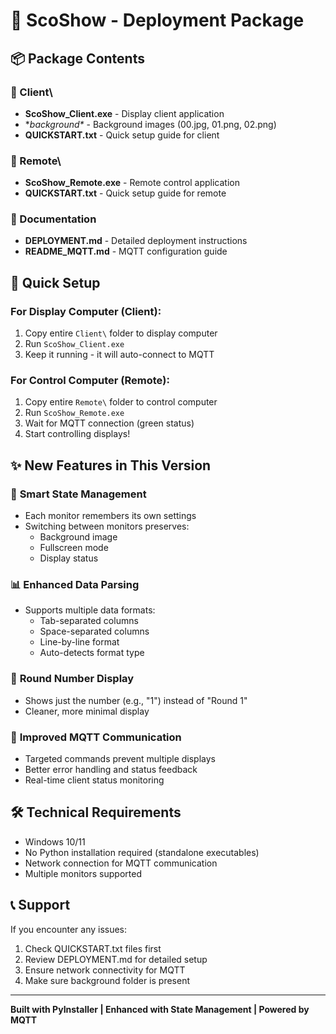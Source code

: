 # 🎪 ScoShow - Deployment Package

## 📦 Package Contents

### 📁 Client\
- **ScoShow_Client.exe** - Display client application
- **background\** - Background images (00.jpg, 01.png, 02.png)
- **QUICKSTART.txt** - Quick setup guide for client

### 📁 Remote\
- **ScoShow_Remote.exe** - Remote control application
- **QUICKSTART.txt** - Quick setup guide for remote

### 📄 Documentation
- **DEPLOYMENT.md** - Detailed deployment instructions
- **README_MQTT.md** - MQTT configuration guide

## 🚀 Quick Setup

### For Display Computer (Client):
1. Copy entire `Client\` folder to display computer
2. Run `ScoShow_Client.exe`
3. Keep it running - it will auto-connect to MQTT

### For Control Computer (Remote):
1. Copy entire `Remote\` folder to control computer
2. Run `ScoShow_Remote.exe`
3. Wait for MQTT connection (green status)
4. Start controlling displays!

## ✨ New Features in This Version

### 🧠 **Smart State Management**
- Each monitor remembers its own settings
- Switching between monitors preserves:
  - Background image
  - Fullscreen mode
  - Display status

### 📊 **Enhanced Data Parsing** 
- Supports multiple data formats:
  - Tab-separated columns
  - Space-separated columns  
  - Line-by-line format
  - Auto-detects format type

### 🎯 **Round Number Display**
- Shows just the number (e.g., "1") instead of "Round 1"
- Cleaner, more minimal display

### 🔧 **Improved MQTT Communication**
- Targeted commands prevent multiple displays
- Better error handling and status feedback
- Real-time client status monitoring

## 🛠️ Technical Requirements

- Windows 10/11
- No Python installation required (standalone executables)
- Network connection for MQTT communication
- Multiple monitors supported

## 📞 Support

If you encounter any issues:
1. Check QUICKSTART.txt files first
2. Review DEPLOYMENT.md for detailed setup
3. Ensure network connectivity for MQTT
4. Make sure background folder is present

---
**Built with PyInstaller | Enhanced with State Management | Powered by MQTT**
